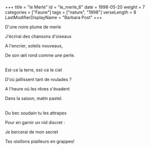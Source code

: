 +++
title = "le Merle"
id = "le_merle_6"
date = 1998-05-20
weight = 7
categories = ["Faune"]
tags = ["nature", "1998"]
verseLength = 8
LastModifierDisplayName = "Barbara Post"
+++

D'une noire plume de merle

J'écrirai des chansons d'oiseaux

A l'encrier, soleils nouveaux,

De son œil rond comme une perle.

 \
Est-ce la terre, est-ce le ciel

D'où jaillissent tant de roulades ?

A l'heure où les rêves s'évadent

Dans la saison, matin pastel.

 \
Du bec soudain tu les attrapes

Pour en garnir un nid discret :

Je bercerai de mon secret

Tes oisillons piailleurs en grappes!
